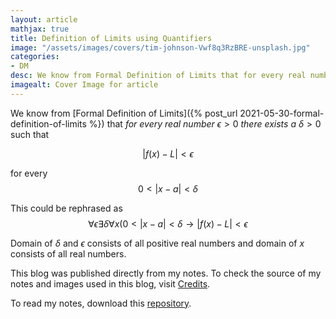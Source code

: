 ```yaml
---
layout: article
mathjax: true
title: Definition of Limits using Quantifiers
image: "/assets/images/covers/tim-johnson-Vwf8q3RzBRE-unsplash.jpg"
categories:
- DM
desc: We know from Formal Definition of Limits that for every real number $\epsilon >0$ there exists a $\delta > 0$ such that  
imagealt: Cover Image for article
---
```


We know from [Formal Definition of Limits]({% post_url 2021-05-30-formal-definition-of-limits %}) that *for every real number* $\epsilon >0$ *there exists a* $\delta > 0$ such that 
























































































































































































































































































































































































































$$|f(x) - L| < \epsilon$$
























































































































































































































































































































































































































for every $$0 < |x - a| < \delta$$

























































































































































































































































































































































































































This could be rephrased as
$$\forall \epsilon \exists \delta \forall x (0 < |x - a| < \delta \to |f(x) - L| < \epsilon$$

























































































































































































































































































































































































































Domain of $\delta$ and $\epsilon$ consists of all positive real numbers and domain of *x* consists of all real numbers.

























































































































































































































































































































































































































This blog was published directly from my notes.
To check the source of my notes and images used in this blog, visit <a href="/credits.html" target="_blank">Credits</a>.

To read my notes, download this <a href="https://github.com/bovem/CS" target="blank">repository</a>.